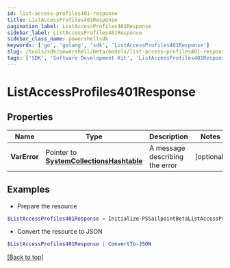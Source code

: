 ```yaml
---
id: list-access-profiles401-response
title: ListAccessProfiles401Response
pagination_label: ListAccessProfiles401Response
sidebar_label: ListAccessProfiles401Response
sidebar_class_name: powershellsdk
keywords: ['go', 'golang', 'sdk', 'ListAccessProfiles401Response'] 
slug: /tools/sdk/powershell/beta/models/list-access-profiles401-response
tags: ['SDK', 'Software Development Kit', 'ListAccessProfiles401Response']
---
```



# ListAccessProfiles401Response

## Properties

Name | Type | Description | Notes
------------ | ------------- | ------------- | -------------
**VarError** |  Pointer to [**SystemCollectionsHashtable**](system-collections-hashtable) | A message describing the error | [optional] 

## Examples

- Prepare the resource
```powershell
$ListAccessProfiles401Response = Initialize-PSSailpointBetaListAccessProfiles401Response  -VarError JWT validation failed: JWT is expired
```

- Convert the resource to JSON
```powershell
$ListAccessProfiles401Response | ConvertTo-JSON
```


[[Back to top]](#) 

